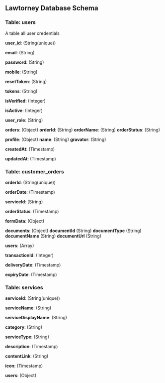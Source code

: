 
## Lawtorney Database Schema

### Table: users

A table all user credentials

**user_id**: (String(unique))

**email**: (String)

**password**: (String)

**mobile**: (String)

**resetToken**: (String)

**tokens**: (String)

**isVerified**: (Integer)

**isActive**: (Integer)

**user_role**: (String)

**orders**: (Object)
    **orderId**: (String)
    **orderName**: (String)
    **orderStatus**: (String)
    

**profile**: (Object)
    **name**: (String)
    **gravator**: (String)

**createdAt**: (Timestamp)

**updatedAt**: (Timestamp)



### Table: customer_orders

**orderId**: (String(unique))

**orderDate**: (Timestamp)

**serviceId**: (String)

**orderStatus**: (Timestamp)

**formData**: (Object)

**documents**: (Object)
    **documentId** (String)
    **documentType** (String)
    **documentName** (String)
    **documentUrl** (String)

**users**: (Array)

**transactionId**: (Integer)

**deliveryDate**: (Timestamp)

**expiryDate**: (Timestamp)


### Table: services

**serviceId**: (String(unique))

**serviceName**: (String)

**serviceDisplayName**: (String)

**category**: (String)

**serviceType**: (String)

**description**: (Timestamp)

**contentLink**: (String)

**icon**: (Timestamp)

**users**: (Object)